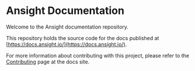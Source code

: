 # Ansight Documentation

Welcome to the Ansight documentation repository.

This repository holds the source code for the docs published at [https://docs.ansight.io/](https://docs.ansight.io/).

For more information about contributing with this project, please refer to the [Contributing](https://docs.ansight.io/contributing/) page at the docs site.

